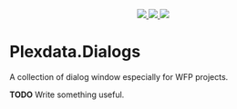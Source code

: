 <p align="center">
  <a href="https://github.com/akesseler/Plexdata.Dialogs/blob/master/LICENSE.md" alt="license">
    <img src="https://img.shields.io/github/license/akesseler/Plexdata.Dialogs.svg" />
  </a>
  <a href="https://github.com/akesseler/Plexdata.Dialogs/releases/latest" alt="latest">
    <img src="https://img.shields.io/github/release/akesseler/Plexdata.Dialogs.svg" />
  </a>
  <a href="https://github.com/akesseler/Plexdata.Dialogs/archive/master.zip" alt="master">
    <img src="https://img.shields.io/github/languages/code-size/akesseler/Plexdata.Dialogs.svg" />
  </a>
</p>


# Plexdata.Dialogs

A collection of dialog window especially for WFP projects.

**TODO** Write something useful.
